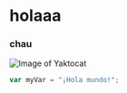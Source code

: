 # holaaa
### chau

![Image of Yaktocat](https://octodex.github.com/images/yaktocat.png)


```javascript
var myVar = "¡Hola mundo!";
```

